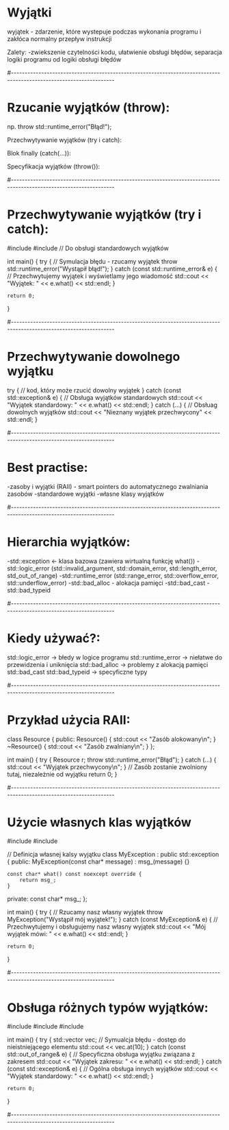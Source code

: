 # Wyjątki

wyjątek - zdarzenie, które wystepuje podczas wykonania programu i zakłóca normalny przepływ instrukcji

Zalety:
-zwiekszenie czytelności kodu, ułatwienie obsługi błędów, separacja logiki programu od logiki obsługi błędów

#-------------------------------------------------------------------------------------------------------------------

# Rzucanie wyjątków (throw):
np. throw std::runtime_error("Błąd!");

Przechwytywanie wyjątków (try i catch):

Blok finally (catch(...)): 

Specyfikacja wyjątków (throw()): 

#-------------------------------------------------------------------------------------------------------------------

# Przechwytywanie wyjątków (try i catch):

#include <iostream>
#include <stdexcept> // Do obsługi standardowych wyjątków

int main() {
    try {
        // Symulacja błędu - rzucamy wyjątek
        throw std::runtime_error("Wystąpił błąd!");
    } catch (const std::runtime_error& e) {
        // Przechwytujemy wyjątek i wyświetlamy jego wiadomość
        std::cout << "Wyjątek: " << e.what() << std::endl;
    }

    return 0;
}

#-------------------------------------------------------------------------------------------------------------------

# Przechwytywanie dowolnego wyjątku

try {
    // kod, który może rzucić dowolny wyjątek
} catch (const std::exception& e) {
    // Obsługa wyjątków standardowych
    std::cout << "Wyjątek standardowy: " << e.what() << std::endl;
} catch (...) {
    // Obsłuag dowolnych wyjątków
    std::cout << "Nieznany wyjątek przechwycony" << std::endl;
}

#-------------------------------------------------------------------------------------------------------------------

# Best practise:
-zasoby i wyjątki (RAII) - smart pointers do automatycznego zwalniania zasobów
-standardowe wyjątki
-własne klasy wyjątków

#-------------------------------------------------------------------------------------------------------------------

# Hierarchia wyjątków:
-std::exception <- klasa bazowa (zawiera wirtualną funkcję what())
-std::logic_error (std::invalid_argument, std::domain_error, std::length_error, std_out_of_range)
-std::runtime_error (std::range_error, std::overflow_error, std::underflow_error)
-std::bad_alloc - alokacja pamięci
-std::bad_cast
-std::bad_typeid

#-------------------------------------------------------------------------------------------------------------------

# Kiedy używać?:
std::logic_error -> błedy w logice programu
std::runtime_error -> niełatwe do przewidzenia i uniknięcia
std::bad_alloc -> problemy z alokacją pamięci
std::bad_cast std::bad_typeid -> specyficzne typy

#-------------------------------------------------------------------------------------------------------------------

# Przykład użycia RAII:

class Resource {
public:
    Resource() { std::cout << "Zasób alokowany\n"; }
    ~Resource() { std::cout << "Zasób zwalniany\n"; }
};

int main() {
    try {
        Resource r;
        throw std::runtime_error("Błąd");
    } catch (...) {
        std::cout <<  "Wyjątek przechwycony\n";
    }
    // Zasób zostanie zwolniony tutaj, niezależnie od wyjątku
    return 0;
}

#-------------------------------------------------------------------------------------------------------------------

# Użycie własnych klas wyjątków

#include <iostream>
#include <exception>

// Definicja własnej kalsy wyjątku
class MyException : public std::exception {
public:
    MyException(const char* message) : msg_(message) {}

    const char* what() const noexcept override {
        return msg_;
    }

private:
    const char* msg_;
};


int main() {
    try {
        // Rzucamy nasz własny wyjątek
        throw MyException("Wystąpił mój wyjątek!");
    } catch (const MyException& e) {
        // Przechwytujemy i obsługujemy nasz własny wyjątek
        std::cout << "Mój wyjątek mówi: " << e.what() << std::endl;
    }

    return 0;
}

#-------------------------------------------------------------------------------------------------------------------

# Obsługa różnych typów wyjątków:

#include <iostream>
#include <stdexcept>
#include <vector>

int main() {
    try {
        std::vector<int> vec;
        // Symualcja błędu - dostęp do nieistniejącego elementu
        std::cout << vec.at(10);
    } catch (const std::out_of_range& e) {
        // Specyficzna obsługa wyjątku związana z zakresem
        std::cout << "Wyjątek zakresu: " << e.what() << std::endl;
    } catch (const std::exception& e) {
        // Ogólna obsługa innych wyjątków
        std::cout << "Wyjątek standardowy: " << e.what() << std::endl;
    }

    return 0;
}

#-------------------------------------------------------------------------------------------------------------------
